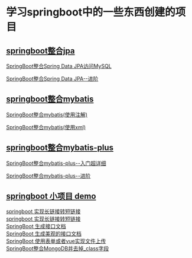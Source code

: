 # 学习springboot中的一些东西创建的项目

## [springboot整合jpa](jpa)

[SpringBoot整合Spring Data JPA访问MySQL](https://blog.csdn.net/qq_44737094/article/details/119351179)

[SpringBoot整合Spring Data JPA--进阶](https://blog.csdn.net/qq_44737094/article/details/120251959)

## [springboot整合mybatis](mybatis)

[SpringBoot整合mybatis(使用注解)](https://blog.csdn.net/qq_44737094/article/details/119063750)

[SpringBoot整合mybatis(使用xml)](mybatis_xml)

## [springboot整合mybatis-plus](mybatis_plus)

[SpringBoot整合mybatis-plus--入门超详细](https://blog.csdn.net/qq_44737094/article/details/119922979)

[SpringBoot整合mybatis-plus--进阶](https://blog.csdn.net/qq_44737094/article/details/120004420)

## [springboot 小项目 demo](other)

[springboot 实现长链接转短链接](other/src/main/java/com/king/other/short_link)
<br>
[springboot 实现长链接转短链接](https://blog.csdn.net/qq_44737094/article/details/120385258)
<br>
[SpringBoot 生成接口文档](other/src/main/java/com/king/other/short_link)
<br>
[SpringBoot 生成美观的接口文档](https://blog.csdn.net/qq_44737094/article/details/120693603)
<br>
[SpringBoot 使用表单或者vue实现文件上传](https://blog.csdn.net/qq_44737094/article/details/122792932)
<br>
[SpringBoot整合MongoDB并去掉_class字段](https://blog.csdn.net/qq_44737094/article/details/122903542)